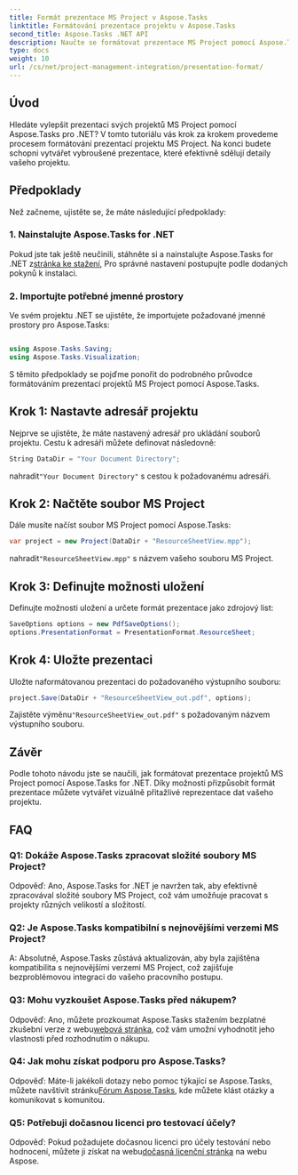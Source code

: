 ```yaml
---
title: Formát prezentace MS Project v Aspose.Tasks
linktitle: Formátování prezentace projektu v Aspose.Tasks
second_title: Aspose.Tasks .NET API
description: Naučte se formátovat prezentace MS Project pomocí Aspose.Tasks for .NET. Vylepšete vizualizaci a komunikaci detailů projektu bez námahy.
type: docs
weight: 10
url: /cs/net/project-management-integration/presentation-format/
---
```

## Úvod

Hledáte vylepšit prezentaci svých projektů MS Project pomocí Aspose.Tasks pro .NET? V tomto tutoriálu vás krok za krokem provedeme procesem formátování prezentací projektu MS Project. Na konci budete schopni vytvářet vybroušené prezentace, které efektivně sdělují detaily vašeho projektu.

## Předpoklady

Než začneme, ujistěte se, že máte následující předpoklady:

### 1. Nainstalujte Aspose.Tasks for .NET

 Pokud jste tak ještě neučinili, stáhněte si a nainstalujte Aspose.Tasks for .NET z[stránka ke stažení](https://releases.aspose.com/tasks/net/), Pro správné nastavení postupujte podle dodaných pokynů k instalaci.

### 2. Importujte potřebné jmenné prostory

Ve svém projektu .NET se ujistěte, že importujete požadované jmenné prostory pro Aspose.Tasks:

```csharp

using Aspose.Tasks.Saving;
using Aspose.Tasks.Visualization;
```

S těmito předpoklady se pojďme ponořit do podrobného průvodce formátováním prezentací projektů MS Project pomocí Aspose.Tasks.

## Krok 1: Nastavte adresář projektu

Nejprve se ujistěte, že máte nastavený adresář pro ukládání souborů projektu. Cestu k adresáři můžete definovat následovně:

```csharp
String DataDir = "Your Document Directory";
```

 nahradit`"Your Document Directory"` s cestou k požadovanému adresáři.

## Krok 2: Načtěte soubor MS Project

Dále musíte načíst soubor MS Project pomocí Aspose.Tasks:

```csharp
var project = new Project(DataDir + "ResourceSheetView.mpp");
```

 nahradit`"ResourceSheetView.mpp"` s názvem vašeho souboru MS Project.

## Krok 3: Definujte možnosti uložení

Definujte možnosti uložení a určete formát prezentace jako zdrojový list:

```csharp
SaveOptions options = new PdfSaveOptions();
options.PresentationFormat = PresentationFormat.ResourceSheet;
```

## Krok 4: Uložte prezentaci

Uložte naformátovanou prezentaci do požadovaného výstupního souboru:

```csharp
project.Save(DataDir + "ResourceSheetView_out.pdf", options);
```

 Zajistěte výměnu`"ResourceSheetView_out.pdf"` s požadovaným názvem výstupního souboru.

## Závěr

Podle tohoto návodu jste se naučili, jak formátovat prezentace projektů MS Project pomocí Aspose.Tasks for .NET. Díky možnosti přizpůsobit formát prezentace můžete vytvářet vizuálně přitažlivé reprezentace dat vašeho projektu.

## FAQ

### Q1: Dokáže Aspose.Tasks zpracovat složité soubory MS Project?
Odpověď: Ano, Aspose.Tasks for .NET je navržen tak, aby efektivně zpracovával složité soubory MS Project, což vám umožňuje pracovat s projekty různých velikostí a složitostí.

### Q2: Je Aspose.Tasks kompatibilní s nejnovějšími verzemi MS Project?
A: Absolutně, Aspose.Tasks zůstává aktualizován, aby byla zajištěna kompatibilita s nejnovějšími verzemi MS Project, což zajišťuje bezproblémovou integraci do vašeho pracovního postupu.

### Q3: Mohu vyzkoušet Aspose.Tasks před nákupem?
 Odpověď: Ano, můžete prozkoumat Aspose.Tasks stažením bezplatné zkušební verze z webu[webová stránka](https://releases.aspose.com/), což vám umožní vyhodnotit jeho vlastnosti před rozhodnutím o nákupu.

### Q4: Jak mohu získat podporu pro Aspose.Tasks?
 Odpověď: Máte-li jakékoli dotazy nebo pomoc týkající se Aspose.Tasks, můžete navštívit stránku[Fórum Aspose.Tasks](https://forum.aspose.com/c/tasks/15), kde můžete klást otázky a komunikovat s komunitou.

### Q5: Potřebuji dočasnou licenci pro testovací účely?
 Odpověď: Pokud požadujete dočasnou licenci pro účely testování nebo hodnocení, můžete ji získat na webu[dočasná licenční stránka](https://purchase.aspose.com/temporary-license/) na webu Aspose.